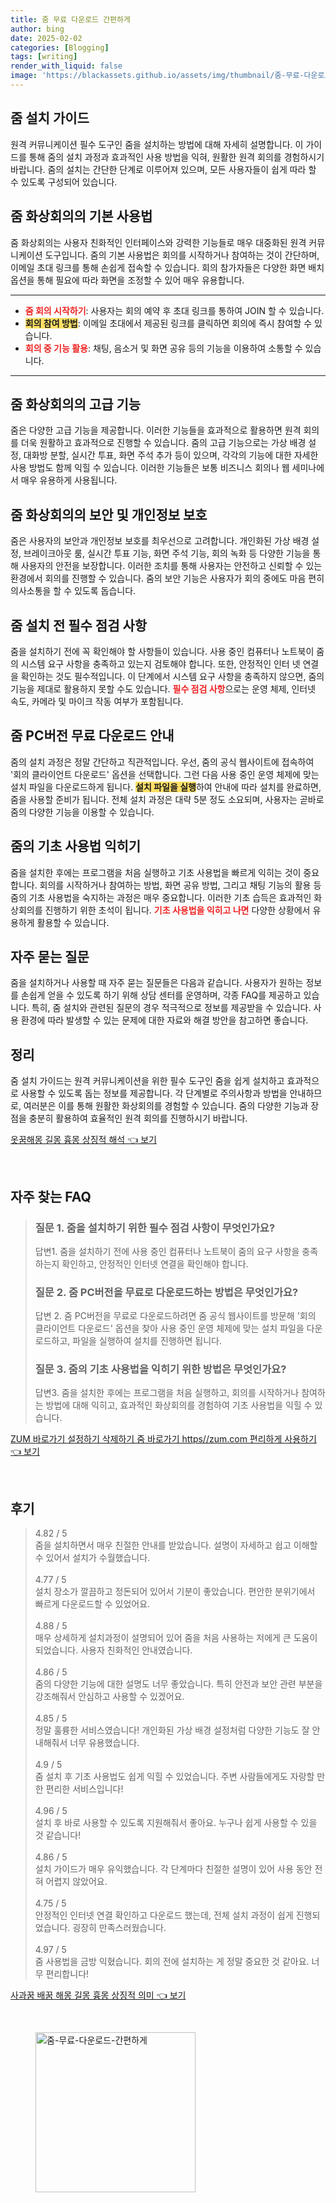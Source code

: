 ```yaml
---
title: 줌 무료 다운로드 간편하게
author: bing
date: 2025-02-02
categories: [Blogging]
tags: [writing]
render_with_liquid: false
image: 'https://blackassets.github.io/assets/img/thumbnail/줌-무료-다운로드-간편하게.webp'
---
```



<h2 id='줌 설치 가이드'>줌 설치 가이드</h2>

<p>원격 커뮤니케이션 필수 도구인 줌을 설치하는 방법에 대해 자세히 설명합니다. 이 가이드를 통해 줌의 설치 과정과 효과적인 사용 방법을 익혀, 원활한 원격 회의를 경험하시기 바랍니다. 줌의 설치는 간단한 단계로 이루어져 있으며, 모든 사용자들이 쉽게 따라 할 수 있도록 구성되어 있습니다.</p>

<h2 id='줌 화상회의의 기본 사용법'>줌 화상회의의 기본 사용법</h2>

<p>줌 화상회의는 사용자 친화적인 인터페이스와 강력한 기능들로 매우 대중화된 원격 커뮤니케이션 도구입니다. 줌의 기본 사용법은 회의를 시작하거나 참여하는 것이 간단하며, 이메일 초대 링크를 통해 손쉽게 접속할 수 있습니다. 회의 참가자들은 다양한 화면 배치 옵션을 통해 필요에 따라 화면을 조정할 수 있어 매우 유용합니다.</p>

<hr />

<ul>
    <li><b><span style="color: #ee2323;">줌 회의 시작하기</span></b>: 사용자는 회의 예약 후 초대 링크를 통하여 JOIN 할 수 있습니다.</li>
    <li><b><span style="background-color: #ffe066;">회의 참여 방법</span></b>: 이메일 초대에서 제공된 링크를 클릭하면 회의에 즉시 참여할 수 있습니다.</li>
    <li><b><span style="color: #ee2323;">회의 중 기능 활용</span></b>: 채팅, 음소거 및 화면 공유 등의 기능을 이용하여 소통할 수 있습니다.</li>
</ul>

<hr />

<h2 id='줌 화상회의의 고급 기능'>줌 화상회의의 고급 기능</h2>

<p>줌은 다양한 고급 기능을 제공합니다. 이러한 기능들을 효과적으로 활용하면 원격 회의를 더욱 원활하고 효과적으로 진행할 수 있습니다. 줌의 고급 기능으로는 가상 배경 설정, 대화방 분할, 실시간 투표, 화면 주석 추가 등이 있으며, 각각의 기능에 대한 자세한 사용 방법도 함께 익힐 수 있습니다. 이러한 기능들은 보통 비즈니스 회의나 웹 세미나에서 매우 유용하게 사용됩니다.</p>

<h2 id='줌 화상회의의 보안 및 개인정보 보호'>줌 화상회의의 보안 및 개인정보 보호</h2>

<p>줌은 사용자의 보안과 개인정보 보호를 최우선으로 고려합니다. 개인화된 가상 배경 설정, 브레이크아웃 룸, 실시간 투표 기능, 화면 주석 기능, 회의 녹화 등 다양한 기능을 통해 사용자의 안전을 보장합니다. 이러한 조치를 통해 사용자는 안전하고 신뢰할 수 있는 환경에서 회의를 진행할 수 있습니다. 줌의 보안 기능은 사용자가 회의 중에도 마음 편히 의사소통을 할 수 있도록 돕습니다.</p>

<h2 id='줌 설치 전 필수 점검 사항'>줌 설치 전 필수 점검 사항</h2>

<p>줌을 설치하기 전에 꼭 확인해야 할 사항들이 있습니다. 사용 중인 컴퓨터나 노트북이 줌의 시스템 요구 사항을 충족하고 있는지 검토해야 합니다. 또한, 안정적인 인터 넷 연결을 확인하는 것도 필수적입니다. 이 단계에서 시스템 요구 사항을 충족하지 않으면, 줌의 기능을 제대로 활용하지 못할 수도 있습니다. <b><span style="color: #ee2323;">필수 점검 사항</span></b>으로는 운영 체제, 인터넷 속도, 카메라 및 마이크 작동 여부가 포함됩니다.</p>

<h2 id='줌 PC버전 무료 다운로드 안내'>줌 PC버전 무료 다운로드 안내</h2>

<p>줌의 설치 과정은 정말 간단하고 직관적입니다. 우선, 줌의 공식 웹사이트에 접속하여 '회의 클라이언트 다운로드' 옵션을 선택합니다. 그런 다음 사용 중인 운영 체제에 맞는 설치 파일을 다운로드하게 됩니다. <b><span style="background-color: #ffe066;">설치 파일을 실행</span></b>하여 안내에 따라 설치를 완료하면, 줌을 사용할 준비가 됩니다. 전체 설치 과정은 대략 5분 정도 소요되며, 사용자는 곧바로 줌의 다양한 기능을 이용할 수 있습니다.</p>

<h2 id='줌의 기초 사용법 익히기'>줌의 기초 사용법 익히기</h2>

<p>줌을 설치한 후에는 프로그램을 처음 실행하고 기초 사용법을 빠르게 익히는 것이 중요합니다. 회의를 시작하거나 참여하는 방법, 화면 공유 방법, 그리고 채팅 기능의 활용 등 줌의 기초 사용법을 숙지하는 과정은 매우 중요합니다. 이러한 기초 습득은 효과적인 화상회의를 진행하기 위한 초석이 됩니다. <b><span style="color: #ee2323;">기초 사용법을 익히고 나면</span></b> 다양한 상황에서 유용하게 활용할 수 있습니다.</p>

<h2 id='자주 묻는 질문'>자주 묻는 질문</h2>

<p>줌을 설치하거나 사용할 때 자주 묻는 질문들은 다음과 같습니다. 사용자가 원하는 정보를 손쉽게 얻을 수 있도록 하기 위해 상담 센터를 운영하며, 각종 FAQ를 제공하고 있습니다. 특히, 줌 설치와 관련된 질문의 경우 적극적으로 정보를 제공받을 수 있습니다. 사용 환경에 따라 발생할 수 있는 문제에 대한 자료와 해결 방안을 참고하면 좋습니다.</p>

<h2 id='정리'>정리</h2>

<p>줌 설치 가이드는 원격 커뮤니케이션을 위한 필수 도구인 줌을 쉽게 설치하고 효과적으로 사용할 수 있도록 돕는 정보를 제공합니다. 각 단계별로 주의사항과 방법을 안내하므로, 여러분은 이를 통해 원활한 화상회의를 경험할 수 있습니다. 줌의 다양한 기능과 장점을 충분히 활용하여 효율적인 원격 회의를 진행하시기 바랍니다.</p>


<p><a class="click-button" title="옷꿈해몽 길몽 흉몽 상징적 해석" href="https://blackassets.github.io/posts/%EC%98%B7%EA%BF%88%ED%95%B4%EB%AA%BD-%EA%B8%B8%EB%AA%BD-%ED%9D%89%EB%AA%BD-%EC%83%81%EC%A7%95%EC%A0%81-%ED%95%B4%EC%84%9D/" rel="dofollow">옷꿈해몽 길몽 흉몽 상징적 해석 👈 보기</a></p><br>
<h2 id='자주_찾는_FAQ'>자주 찾는 FAQ</h2>
<div itemscope="" itemtype="https://schema.org/FAQPage"> 
<blockquote> 
<div itemscope="" itemprop="mainEntity" itemtype="https://schema.org/Question"> 
<h3 itemprop="name">질문 1. 줌을 설치하기 위한 필수 점검 사항이 무엇인가요?</h3> 
<div itemscope="" itemprop="acceptedAnswer" itemtype="https://schema.org/Answer"> 
<span itemprop="text"> 
<p>답변1. 줌을 설치하기 전에 사용 중인 컴퓨터나 노트북이 줌의 요구 사항을 충족하는지 확인하고, 안정적인 인터넷 연결을 확인해야 합니다.</p> 
</span> 
</div> 
</div> 

<div itemscope="" itemprop="mainEntity" itemtype="https://schema.org/Question"> 
<h3 itemprop="name">질문 2. 줌 PC버전을 무료로 다운로드하는 방법은 무엇인가요?</h3> 
<div itemscope="" itemprop="acceptedAnswer" itemtype="https://schema.org/Answer"> 
<span itemprop="text"> 
<p>답변 2. 줌 PC버전을 무료로 다운로드하려면 줌 공식 웹사이트를 방문해 '회의 클라이언트 다운로드' 옵션을 찾아 사용 중인 운영 체제에 맞는 설치 파일을 다운로드하고, 파일을 실행하여 설치를 진행하면 됩니다.</p> 
</span> 
</div> 
</div> 

<div itemscope="" itemprop="mainEntity" itemtype="https://schema.org/Question"> 
<h3 itemprop="name">질문 3. 줌의 기초 사용법을 익히기 위한 방법은 무엇인가요?</h3> 
<div itemscope="" itemprop="acceptedAnswer" itemtype="https://schema.org/Answer"> 
<span itemprop="text"> 
<p>답변3. 줌을 설치한 후에는 프로그램을 처음 실행하고, 회의를 시작하거나 참여하는 방법에 대해 익히고, 효과적인 화상회의를 경험하여 기초 사용법을 익힐 수 있습니다.</p> 
</span> 
</div> 
</div> 
</blockquote> 
</div>
<p><a class="click-button" title="ZUM 바로가기 설정하기 삭제하기 줌 바로가기 https//zum.com 편리하게 사용하기" href="https://blackassets.github.io/posts/ZUM-%EB%B0%94%EB%A1%9C%EA%B0%80%EA%B8%B0-%EC%84%A4%EC%A0%95%ED%95%98%EA%B8%B0-%EC%82%AD%EC%A0%9C%ED%95%98%EA%B8%B0-%EC%A4%8C-%EB%B0%94%EB%A1%9C%EA%B0%80%EA%B8%B0-httpszum.com-%ED%8E%B8%EB%A6%AC%ED%95%98%EA%B2%8C-%EC%82%AC%EC%9A%A9%ED%95%98%EA%B8%B0/" rel="dofollow">ZUM 바로가기 설정하기 삭제하기 줌 바로가기 https//zum.com 편리하게 사용하기 👈 보기</a></p><br>
<h2 id='후기'>후기</h2>
<div itemscope itemtype="https://schema.org/Product">
  <blockquote>
  <div itemprop="review" itemscope itemtype="https://schema.org/Review">
      <div itemprop="reviewRating" itemscope itemtype="https://schema.org/Rating"> <span itemprop="ratingValue">4.82</span> / <span itemprop="bestRating">5</span> </div>
      <span itemprop="reviewBody">줌을 설치하면서 매우 친절한 안내를 받았습니다. 설명이 자세하고 쉽고 이해할 수 있어서 설치가 수월했습니다.</span>
  </div>
  <br>
  <div itemprop="review" itemscope itemtype="https://schema.org/Review">
      <div itemprop="reviewRating" itemscope itemtype="https://schema.org/Rating"> <span itemprop="ratingValue">4.77</span> / <span itemprop="bestRating">5</span> </div>
      <span itemprop="reviewBody">설치 장소가 깔끔하고 정돈되어 있어서 기분이 좋았습니다. 편안한 분위기에서 빠르게 다운로드할 수 있었어요.</span>
  </div>
  <br>
  <div itemprop="review" itemscope itemtype="https://schema.org/Review">
      <div itemprop="reviewRating" itemscope itemtype="https://schema.org/Rating"> <span itemprop="ratingValue">4.88</span> / <span itemprop="bestRating">5</span> </div>
      <span itemprop="reviewBody">매우 상세하게 설치과정이 설명되어 있어 줌을 처음 사용하는 저에게 큰 도움이 되었습니다. 사용자 친화적인 안내였습니다.</span>
  </div>
  <br>
  <div itemprop="review" itemscope itemtype="https://schema.org/Review">
      <div itemprop="reviewRating" itemscope itemtype="https://schema.org/Rating"> <span itemprop="ratingValue">4.86</span> / <span itemprop="bestRating">5</span> </div>
      <span itemprop="reviewBody">줌의 다양한 기능에 대한 설명도 너무 좋았습니다. 특히 안전과 보안 관련 부분을 강조해줘서 안심하고 사용할 수 있겠어요.</span>
  </div>
  <br>
  <div itemprop="review" itemscope itemtype="https://schema.org/Review">
      <div itemprop="reviewRating" itemscope itemtype="https://schema.org/Rating"> <span itemprop="ratingValue">4.85</span> / <span itemprop="bestRating">5</span> </div>
      <span itemprop="reviewBody">정말 훌륭한 서비스였습니다! 개인화된 가상 배경 설정처럼 다양한 기능도 잘 안내해줘서 너무 유용했습니다.</span>
  </div>
  <br>
  <div itemprop="review" itemscope itemtype="https://schema.org/Review">
      <div itemprop="reviewRating" itemscope itemtype="https://schema.org/Rating"> <span itemprop="ratingValue">4.9</span> / <span itemprop="bestRating">5</span> </div>
      <span itemprop="reviewBody">줌 설치 후 기초 사용법도 쉽게 익힐 수 있었습니다. 주변 사람들에게도 자랑할 만한 편리한 서비스입니다!</span>
  </div>
  <br>
  <div itemprop="review" itemscope itemtype="https://schema.org/Review">
      <div itemprop="reviewRating" itemscope itemtype="https://schema.org/Rating"> <span itemprop="ratingValue">4.96</span> / <span itemprop="bestRating">5</span> </div>
      <span itemprop="reviewBody">설치 후 바로 사용할 수 있도록 지원해줘서 좋아요. 누구나 쉽게 사용할 수 있을 것 같습니다!</span>
  </div>
  <br>
  <div itemprop="review" itemscope itemtype="https://schema.org/Review">
      <div itemprop="reviewRating" itemscope itemtype="https://schema.org/Rating"> <span itemprop="ratingValue">4.86</span> / <span itemprop="bestRating">5</span> </div>
      <span itemprop="reviewBody">설치 가이드가 매우 유익했습니다. 각 단계마다 친절한 설명이 있어 사용 동안 전혀 어렵지 않았어요.</span>
  </div>
  <br>
  <div itemprop="review" itemscope itemtype="https://schema.org/Review">
      <div itemprop="reviewRating" itemscope itemtype="https://schema.org/Rating"> <span itemprop="ratingValue">4.75</span> / <span itemprop="bestRating">5</span> </div>
      <span itemprop="reviewBody">안정적인 인터넷 연결 확인하고 다운로드 했는데, 전체 설치 과정이 쉽게 진행되었습니다. 굉장히 만족스러웠습니다.</span>
  </div>
  <br>
  <div itemprop="review" itemscope itemtype="https://schema.org/Review">
      <div itemprop="reviewRating" itemscope itemtype="https://schema.org/Rating"> <span itemprop="ratingValue">4.97</span> / <span itemprop="bestRating">5</span> </div>
      <span itemprop="reviewBody">줌 사용법을 금방 익혔습니다. 회의 전에 설치하는 게 정말 중요한 것 같아요. 너무 편리합니다!</span>
  </div>
  </blockquote>
</div>
<p><a class="click-button" title="사과꿈 배꿈 해몽 길몽 흉몽 상징적 의미" href="https://blackassets.github.io/posts/%EC%82%AC%EA%B3%BC%EA%BF%88-%EB%B0%B0%EA%BF%88-%ED%95%B4%EB%AA%BD-%EA%B8%B8%EB%AA%BD-%ED%9D%89%EB%AA%BD-%EC%83%81%EC%A7%95%EC%A0%81-%EC%9D%98%EB%AF%B8/" rel="dofollow">사과꿈 배꿈 해몽 길몽 흉몽 상징적 의미 👈 보기</a></p><br>
<figure class="image"><img src="https://blackassets.github.io/assets/img/thumbnail/줌-무료-다운로드-간편하게.webp" alt="줌-무료-다운로드-간편하게" width="256" height="256"></figure>
